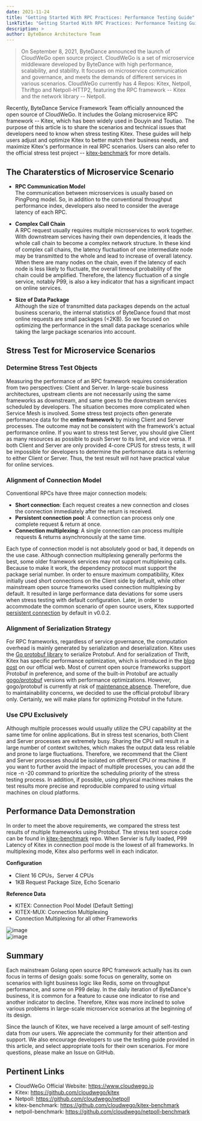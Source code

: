 ```yaml
---
date: 2021-11-24
title: "Getting Started With RPC Practices: Performance Testing Guide"
linkTitle: "Getting Started With RPC Practices: Performance Testing Guide"
description: >
author: ByteDance Architecture Team
---
```


> On September 8, 2021, ByteDance announced the launch of CloudWeGo open source project. CloudWeGo is a set of microservice middleware developed by ByteDance with high performance, scalability, and stability. It focuses on microservice communication and governance, and meets the demands of different services in various scenarios. CloudWeGo currently has 4 Repos: Kitex, Netpoll, Thriftgo and Netpoll-HTTP2, featuring the RPC framework -- Kitex and the network library -- Netpoll.  

Recently, ByteDance Service Framework Team officially announced the open source of CloudWeGo. It includes the Golang microservice RPC framework -- Kitex, which has been widely used in Douyin and Toutiao.
The purpose of this article is to share the scenarios and technical issues that developers need to know when stress testing Kitex. These guides will help users adjust and optimize Kitex to better match their business needs, and maximize Kitex's performance in real RPC scenarios. Users can also refer to the official stress test project -- [kitex-benchmark](https://github.com/cloudwego/kitex-benchmark) for more details.  

## The Charaterstics of Microservice Scenario  

* **RPC Communication Model**  
The communication between microservices is usually based on PingPong model. So, in addition to the conventional throughput performance index, developers also need to consider the average latency of each RPC.  

* **Complex Call Chain**  
A RPC request usually requires multiple microservices to work together. With downstream services having their own dependencies, it leads the whole call chain to become a complex network structure. In these kind of complex call chains, the latency fluctuation of one intermediate node may be transmitted to the whole and lead to increase of overall latency. When there are many nodes on the chain, even if the latency of each node is less likely to fluctuate, the overall timeout probability of the chain could be amplified. Therefore, the latency fluctuation of a single service, notably P99, is also a key indicator that has a significant impact on online services.  

* **Size of Data Package**  
Although the size of transmitted data packages depends on the actual business scenario, the internal statistics of ByteDance found that most online requests are small packages (<2KB). So we focused on optimizing the performance in the small data package scenarios while taking the large package scenarios into account.  

## Stress Test for Microservice Scenarios  

### Determine Stress Test Objects  

Measuring the performance of an RPC framework requires consideration from two perspectives: Client and Server. In large-scale business architectures, upstream clients are not necessarily using the same frameworks as downstream, and same goes to the downstream services scheduled by developers. The situation becomes more complicated when Service Mesh is involved.
Some stress test projects often generate performance data for the **entire framework** by mixing Client and Server processes. The outcome may not be consistent with the framework's actual performance online.
If you want to stress test Server, you should give Client as many resources as possible to push Server to its limit, and vice versa. If both Client and Server are only provided 4-core CPUS for stress tests, it will be impossible for developers to determine the performance data is referring to either Client or Server. Thus, the test result will not have practical value for online services.  

### Alignment of Connection Model  

Conventional RPCs have three major connection models:  
- **Short connection**: Each request creates a new connection and closes the connection immediately after the return is received.  
- **Persistent connection pool**: A connection can process only one complete request & return at once.  
- **Connection multiplexing**: A single connection can process multiple requests & returns asynchronously at the same time.  

Each type of connection model is not absolutely good or bad, it depends on the use case. Although connection multiplexing generally performs the best, some older framework services may not support multiplexing calls. Because to make it work, the dependency protocol must support the package serial number.
In order to ensure maximum compatibility, Kitex initially used short connections on the Client side by default, while other mainstream open source frameworks used connection multiplexing by default. It resulted in large performance data deviations for some users when stress testing with default configuration.
Later, in order to accommodate the common scenario of open source users, Kitex supported [persistent connection](https://github.com/cloudwego/kitex/pull/40/files) by default in v0.0.2.  

### Alignment of Serialization Strategy  

For RPC frameworks, regardless of service governance, the computation overhead is mainly generated by serialization and deserialization.
Kitex uses the [Go protobuf library](https://github.com/golang/protobuf) to serialize Protobuf. And for serialization of Thrift, Kitex has specific performance optimization, which is introduced in the [blog post](https://www.cloudwego.io/blog/2021/09/23/performance-optimization-on-kitex/#serializationdeserialization-optimization-of-thrift) on our official web.
Most of current open source frameworks support Protobuf in preference, and some of the built-in Protobuf are actually [gogo/protobuf](https://github.com/gogo/protobuf) versions with performance optimizations. However, gogo/protobuf is currently at risk of [maintenance absence](https://github.com/gogo/protobuf/issues/691). Therefore, due to maintainability concerns, we decided to use the official protobuf library only. Certainly, we will make plans for optimizing Protobuf in the future.  

### Use CPU Exclusively  

Although multiple processes would usually utilize the CPU capability at the same time for online applications. But in stress test scenarios, both Client and Server processes are extremely busy. Sharing the CPU will result in a large number of context switches, which makes the output data less reliable and prone to large fluctuations.
Therefore, we recommend that the Client and Server processes should be isolated on different CPU or machine. If you want to further avoid the impact of multiple processes, you can add the nice -n -20 command to prioritize the scheduling priority of the stress testing process.
In addition, if possible, using physical machines makes the test results more precise and reproducible compared to using virtual machines on cloud platforms.  

## Performance Data Demonstration  

In order to meet the above requirements, we compared the stress test results of multiple frameworks using Protobuf. The stress test source code can be found in [kitex-benchmark](https://github.com/gogo/protobuf/issues/691) repo. When Servier is fully loaded, P99 Latency of Kitex in connection pool mode is the lowest of all frameworks. In multiplexing mode, Kitex also performs well in each indicator.  

**Configuration**
- Client 16 CPUs，Server 4 CPUs
- 1KB Request Package Size, Echo Scenario 

**Reference Data**
- KITEX: Connection Pool Model (Default Setting)
- KITEX-MUX: Connection Multiplexing
- Connection Multiplexing for all other Frameworks  

![image](/img/blog/kitex_performance_testing/qps.png)   
![image](/img/blog/kitex_performance_testing/tp99.png)   

## Summary

Each mainstream Golang open source RPC framework actually has its own focus in terms of design goals: some focus on generality, some on scenarios with light business logic like Redis, some on throughput performance, and some on P99 delay.
In the daily iteration of ByteDance's business, it is common for a feature to cause one indicator to rise and another indicator to decline. Therefore, Kitex was more inclined to solve various problems in large-scale microservice scenarios at the beginning of its design.  

Since the launch of Kitex, we have received a large amount of self-testing data from our users. We appreciate the community for their attention and support. We also encourage developers to use the testing guide provided in this article, and select appropriate tools for their own scenarios. For more questions, please make an Issue on GitHub.  

## Pertinent Links

- CloudWeGo Official Website: https://www.cloudwego.io
- Kitex: https://github.com/cloudwego/kitex
- Netpoll: https://github.com/cloudwego/netpoll
- kitex-benchmark: https://github.com/cloudwego/kitex-benchmark
- netpoll-benchmark: https://github.com/cloudwego/netpoll-benchmark